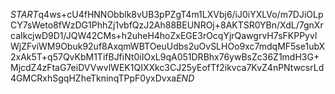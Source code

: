 $START$q4ws+cU4fHNNObblk8vUB3pPZgT4m1LXVbj6/iJ0iYXLVo/m7DJiOLpCY7sWeto8fWzDG1PhhZj1vbfQzJ2Ah88BEUNROj+8AKTSR0YBn/XdL/7gnXrcaIkcjwD9D1/JQW42CMs+h2uheH4hoZxEGE3rOcqYjrQawgrvH7sFKPPyvlWjZFviWM9Obuk92uf8AxqmWBTOeuUdbs2uOvSLHOo9xc7mdqMF5se1ubX2xAk5T+q57QvKbM1TifBJfiNt0iIOxL9qA051DRBhx76ywBsZc36Z1mdH3G+MjcdZ4zFtaG7eiDVVwvlWEK1QIXXkc3CJ25yEofTf2ikvca7KvZ4nPNtwcsrLd4GMCRxhSgqHZheTkninqTPpF0yxDvxa$END$
